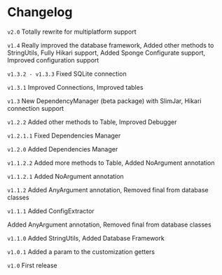 # Changelog

`v2.0`
Totally rewrite for multiplatform support

`v1.4`
Really improved the database framework,
Added other methods to StringUtils,
Fully Hikari support,
Added Sponge Configurate support,
Improved configuration support

`v1.3.2 - v1.3.3`
Fixed SQLite connection

`v1.3.1`
Improved Connections,
Improved tables

`v1.3`
New DependencyManager (beta package) with SlimJar,
Hikari connection support

`v1.2.2`
Added other methods to Table,
Improved Debugger

`v1.2.1.1`
Fixed Dependencies Manager

`v1.2.0`
Added Dependencies Manager

`v1.1.2.2`
Added more methods to Table,
Added NoArgument annotation

`v1.1.2.1`
Added NoArgument annotation

`v1.1.2`
Added AnyArgument annotation,
Removed final from database classes

`v1.1.1`
Added ConfigExtractor

Added AnyArgument annotation,
Removed final from database classes

`v1.1.0`
Added StringUtils,
Added Database Framework


`v1.0.1`
Added a param to the customization getters

`v1.0`
First release
